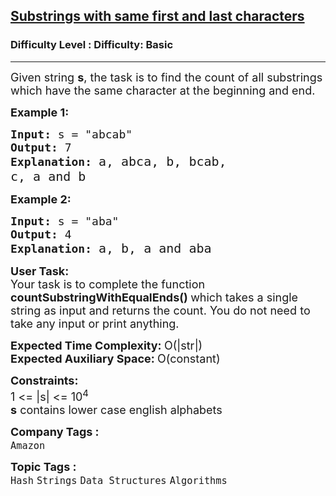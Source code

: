 <h2><a href="https://www.geeksforgeeks.org/problems/substrings-with-similar-first-and-last-characters3644/1?page=1&difficulty=Basic&status=unsolved,attempted&sortBy=accuracy">Substrings with same first and last characters</a></h2><h3>Difficulty Level : Difficulty: Basic</h3><hr><div class="problems_problem_content__Xm_eO"><p><span style="font-size:18px">Given string <strong>s</strong>, the task is to find the count of all substrings which have the same character at the beginning and end.</span></p>

<p><span style="font-size:18px"><strong>Example 1:</strong></span></p>

<pre><span style="font-size:18px"><strong>Input:</strong> s = "abcab"
<strong>Output:</strong> 7
<strong>Explanation:</strong> </span><span style="font-size:20px">a, abca, b, bcab, 
c, a and b</span></pre>

<p><span style="font-size:18px"><strong>Example 2:</strong></span></p>

<pre><span style="font-size:18px"><strong>Input:</strong> s = "aba"
<strong>Output:</strong> 4
<strong>Explanation:</strong> </span><span style="font-size:20px">a, b, a and aba</span></pre>

<p><span style="font-size:18px"><strong>User Task:</strong><br>
Your task is to complete the function <strong>countSubstringWithEqualEnds()&nbsp;</strong>which takes a single string as input and returns the count. You do not need to take any input or print anything.</span></p>

<p><span style="font-size:18px"><strong>Expected Time Complexity:&nbsp;</strong>O(|str|)<br>
<strong>Expected Auxiliary Space:&nbsp;</strong>O(constant)</span></p>

<p><span style="font-size:18px"><strong>Constraints:</strong><br>
1 &lt;= |s| &lt;= 10<sup>4</sup></span><br>
<span style="font-size:18px"><strong>s</strong> contains lower case english alphabets</span></p>
</div><p><span style=font-size:18px><strong>Company Tags : </strong><br><code>Amazon</code>&nbsp;<br><p><span style=font-size:18px><strong>Topic Tags : </strong><br><code>Hash</code>&nbsp;<code>Strings</code>&nbsp;<code>Data Structures</code>&nbsp;<code>Algorithms</code>&nbsp;